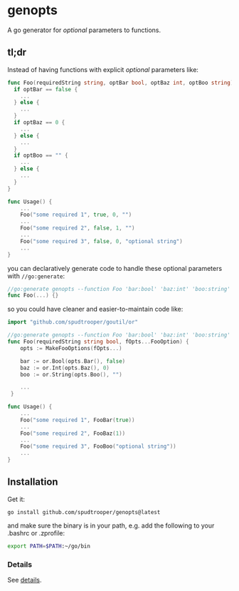 # genopts

A go generator for *optional* parameters to functions.

## tl;dr

Instead of having functions with explicit *optional* parameters like:

```go
func Foo(requiredString string, optBar bool, optBaz int, optBoo string) {
  if optBar == false {
    ...
  } else {
    ...
  }
  if optBaz == 0 {
    ...
  } else {
    ...
  }
  if optBoo == "" {
    ...
  } else {
    ...
  }
}

func Usage() {
	...
	Foo("some required 1", true, 0, "")
	...
	Foo("some required 2", false, 1, "")
	...
	Foo("some required 3", false, 0, "optional string")
	...
}
```

you can declaratively generate code to handle these optional parameters with `//go:generate`:

```go
//go:generate genopts --function Foo 'bar:bool' 'baz:int' 'boo:string'
func Foo(...) {}
```

so you could have cleaner and easier-to-maintain code like:

```go
import "github.com/spudtrooper/goutil/or"

//go:generate genopts --function Foo 'bar:bool' 'baz:int' 'boo:string'
func Foo(requiredString string bool, fOpts...FooOption) { 
	opts := MakeFooOptions(fOpts...)

	bar := or.Bool(opts.Bar(), false)
	baz := or.Int(opts.Baz(), 0)
	boo := or.String(opts.Boo(), "")

	...
 }

func Usage() {
	...
	Foo("some required 1", FooBar(true))
	...
	Foo("some required 2", FooBaz(1))
	...
	Foo("some required 3", FooBoo("optional string"))
	...
}
```

## Installation

Get it:

```
go install github.com/spudtrooper/genopts@latest
```

and make sure the binary is in your path, e.g. add the following to your .bashrc or .zprofile:

```bash
export PATH=$PATH:~/go/bin
```

### Details 

See [details](https://github.com/spudtrooper/genopts/blob/main/details.md).